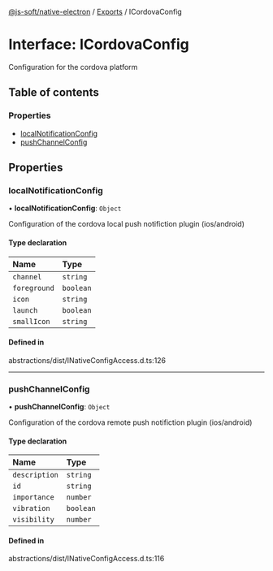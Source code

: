 [@js-soft/native-electron](../README.md) / [Exports](../modules.md) / ICordovaConfig

# Interface: ICordovaConfig

Configuration for the cordova platform

## Table of contents

### Properties

-   [localNotificationConfig](ICordovaConfig.md#localnotificationconfig)
-   [pushChannelConfig](ICordovaConfig.md#pushchannelconfig)

## Properties

### localNotificationConfig

• **localNotificationConfig**: `Object`

Configuration of the cordova local push notifiction plugin (ios/android)

#### Type declaration

| Name         | Type      |
| :----------- | :-------- |
| `channel`    | `string`  |
| `foreground` | `boolean` |
| `icon`       | `string`  |
| `launch`     | `boolean` |
| `smallIcon`  | `string`  |

#### Defined in

abstractions/dist/INativeConfigAccess.d.ts:126

---

### pushChannelConfig

• **pushChannelConfig**: `Object`

Configuration of the cordova remote push notifiction plugin (ios/android)

#### Type declaration

| Name          | Type      |
| :------------ | :-------- |
| `description` | `string`  |
| `id`          | `string`  |
| `importance`  | `number`  |
| `vibration`   | `boolean` |
| `visibility`  | `number`  |

#### Defined in

abstractions/dist/INativeConfigAccess.d.ts:116
